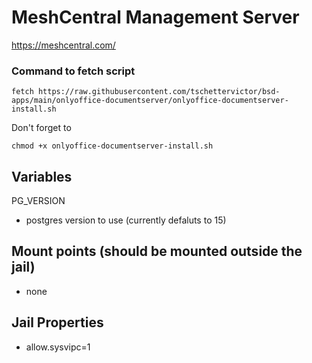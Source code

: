 # MeshCentral Management Server
https://meshcentral.com/

### Command to fetch script
```
fetch https://raw.githubusercontent.com/tschettervictor/bsd-apps/main/onlyoffice-documentserver/onlyoffice-documentserver-install.sh
```

Don't forget to
```
chmod +x onlyoffice-documentserver-install.sh
```

## Variables

PG_VERSION
  - postgres version to use (currently defaluts to 15)

## Mount points (should be mounted outside the jail)
  - none

## Jail Properties
  - allow.sysvipc=1
